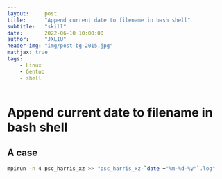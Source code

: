 ```yaml
---
layout:     post
title:      "Append current date to filename in bash shell"
subtitle:   "skill"
date:       2022-06-10 10:00:00
author:     "JXLIU"
header-img: "img/post-bg-2015.jpg"
mathjax: true
tags:
    - Linux
    - Gentoo
    - shell
---
```



# Append current date to filename in bash shell

## A case

```bash
mpirun -n 4 psc_harris_xz >> "psc_harris_xz-`date +"%m-%d-%y"`.log"
```
